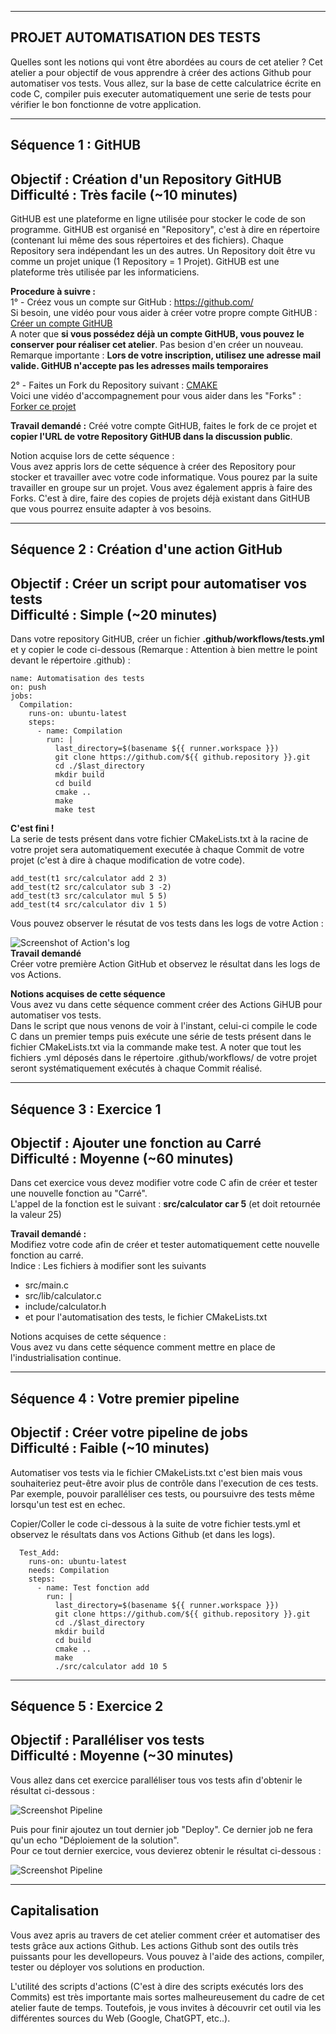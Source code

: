  ------------------------------------------------------------------------------------------------------
PROJET AUTOMATISATION DES TESTS
------------------------------------------------------------------------------------------------------
Quelles sont les notions qui vont être abordées au cours de cet atelier ?
Cet atelier a pour objectif de vous apprendre à créer des actions Github pour automatiser vos tests. Vous allez, sur la base de cette calculatrice écrite en code C, compiler puis executer automatiquement une serie de tests pour vérifier le bon fonctionne de votre application. 
  
-------------------------------------------------------------------------------------------------------
Séquence 1 : GitHUB
-------------------------------------------------------------------------------------------------------
Objectif : Création d'un Repository GitHUB  
Difficulté : Très facile (~10 minutes)
-------------------------------------------------------------------------------------------------------
GitHUB est une plateforme en ligne utilisée pour stocker le code de son programme.
GitHUB est organisé en "Repository", c'est à dire en répertoire (contenant lui même des sous répertoires et des fichiers). Chaque Repository sera indépendant les un des autres. Un Repository doit être vu comme un projet unique (1 Repository = 1 Projet). GitHUB est une plateforme très utilisée par les informaticiens.

**Procedure à suivre :**  
1° - Créez vous un compte sur GitHub : https://github.com/  
Si besoin, une vidéo pour vous aider à créer votre propre compte GitHUB : [Créer un compte GitHUB](https://docs.github.com/fr/get-started/onboarding/getting-started-with-your-github-account)  
A noter que **si vous possédez déjà un compte GitHUB, vous pouvez le conserver pour réaliser cet atelier**. Pas besion d'en créer un nouveau.  
Remarque importante : **Lors de votre inscription, utilisez une adresse mail valide. GitHUB n'accepte pas les adresses mails temporaires**  

2° - Faites un Fork du Repository suivant : [CMAKE](https://github.com/OpenRSI/Atelier_CMAKE.git)  
Voici une vidéo d'accompagnement pour vous aider dans les "Forks" : [Forker ce projet](https://youtu.be/p33-7XQ29zQ)    
  
**Travail demandé :** Créé votre compte GitHUB, faites le fork de ce projet et **copier l'URL de votre Repository GitHUB dans la discussion public**.

Notion acquise lors de cette séquence :  
Vous avez appris lors de cette séquence à créer des Repository pour stocker et travailler avec votre code informatique. Vous pourez par la suite travailler en groupe sur un projet. Vous avez également appris à faire des Forks. C'est à dire, faire des copies de projets déjà existant dans GitHUB que vous pourrez ensuite adapter à vos besoins.
  
---------------------------------------------------
Séquence 2 : Création d'une action GitHub
---------------------------------------------------
Objectif : Créer un script pour automatiser vos tests  
Difficulté : Simple (~20 minutes)
---------------------------------------------------

Dans votre repository GitHUB, créer un fichier **.github/workflows/tests.yml** et y copier le code ci-dessous (Remarque : Attention à bien mettre le point devant le répertoire .github) :
```
name: Automatisation des tests
on: push
jobs:
  Compilation:
    runs-on: ubuntu-latest
    steps:
      - name: Compilation
        run: |
          last_directory=$(basename ${{ runner.workspace }})
          git clone https://github.com/${{ github.repository }}.git
          cd ./$last_directory
          mkdir build
          cd build
          cmake ..
          make
          make test
```
**C'est fini !**  
La serie de tests présent dans votre fichier CMakeLists.txt à la racine de votre projet sera automatiquement executée à chaque Commit de votre projet (c'est à dire à chaque modification de votre code).  
```
add_test(t1 src/calculator add 2 3)
add_test(t2 src/calculator sub 3 -2)
add_test(t3 src/calculator mul 5 5)
add_test(t4 src/calculator div 1 5)
```

Vous pouvez observer le résutat de vos tests dans les logs de votre Action :  
  
![Screenshot of Action's log](Compilation.png)  
**Travail demandé**  
Créer votre première Action GitHub et observez le résultat dans les logs de vos Actions.  

**Notions acquises de cette séquence**    
Vous avez vu dans cette séquence comment créer des Actions GiHUB pour automatiser vos tests.  
Dans le script que nous venons de voir à l'instant, celui-ci compile le code C dans un premier temps puis exécute une série de tests présent dans le fichier CMakeLists.txt via la commande make test. A noter que tout les fichiers .yml déposés dans le répertoire .github/workflows/ de votre projet seront systématiquement exécutés à chaque Commit réalisé.    

---------------------------------------------------------------------------------------------
Séquence 3 : Exercice 1
---------------------------------------------------------------------------------------------
Objectif : Ajouter une fonction au Carré  
Difficulté : Moyenne (~60 minutes)
---------------------------------------------------------------------------------------------
Dans cet exercice vous devez modifier votre code C afin de créer et tester une nouvelle fonction au "Carré".  
L'appel de la fonction est le suivant : **src/calculator car 5** (et doit retournée la valeur 25)  

**Travail demandé :**  
Modifiez votre code afin de créer et tester automatiquement cette nouvelle fonction au carré.  
Indice : Les fichiers à modifier sont les suivants  
  - src/main.c
  - src/lib/calculator.c
  - include/calculator.h
  - et pour l'automatisation des tests, le fichier CMakeLists.txt
    
Notions acquises de cette séquence :  
Vous avez vu dans cette séquence comment mettre en place de l'industrialisation continue.  
  
---------------------------------------------------
Séquence 4 : Votre premier pipeline
---------------------------------------------------
Objectif : Créer votre pipeline de jobs  
Difficulté : Faible (~10 minutes)
---------------------------------------------------
Automatiser vos tests via le fichier CMakeLists.txt c'est bien mais vous souhaiteriez peut-être avoir plus de contrôle dans l'execution de ces tests. Par exemple, pouvoir paralléliser ces tests, ou poursuivre des tests même lorsqu'un test est en echec.  

Copier/Coller le code ci-dessous à la suite de votre fichier tests.yml et observez le résultats dans vos Actions Github (et dans les logs).  
```
  Test_Add:
    runs-on: ubuntu-latest
    needs: Compilation
    steps:
      - name: Test fonction add
        run: |
          last_directory=$(basename ${{ runner.workspace }})
          git clone https://github.com/${{ github.repository }}.git
          cd ./$last_directory
          mkdir build
          cd build
          cmake ..
          make
          ./src/calculator add 10 5
```
---------------------------------------------------
Séquence 5 : Exercice 2
---------------------------------------------------
Objectif : Paralléliser vos tests  
Difficulté : Moyenne (~30 minutes)
---------------------------------------------------
Vous allez dans cet exercice paralléliser tous vos tests afin d'obtenir le résultat ci-dessous :    
  
![Screenshot Pipeline](Pipeline.png)    

Puis pour finir ajoutez un tout dernier job "Deploy". Ce dernier job ne fera qu'un echo "Déploiement de la solution".  
Pour ce tout dernier exercice, vous devierez obtenir le résultat ci-dessous :  

![Screenshot Pipeline](Pipeline2.png)    
  
---------------------------------------------------
Capitalisation
---------------------------------------------------
Vous avez apris au travers de cet atelier comment créer et automatiser des tests grâce aux actions Github. Les actions Github sont des outils très puissants pour les devellopeurs. Vous pouvez à l'aide des actions, compiler, tester ou déployer vos solutions en production.  

L'utilité des scripts d'actions (C'est à dire des scripts exécutés lors des Commits) est très importante mais sortes malheureusement du cadre de cet atelier faute de temps. Toutefois, je vous invites à découvrir cet outil via les différentes sources du Web (Google, ChatGPT, etc..).  
  
